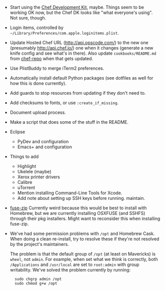 * Start using the [Chef Development Kit](https://docs.chef.io/install_dk.html), maybe. Things seem to be working OK now, but the Chef DK looks like "what everyone's using". Not sure, though.
* Login items, controlled by `~/Library/Preferences/com.apple.loginitems.plist`.
* Update Hosted Chef URL (http://api.opscode.com/) to the new one (presumably http://api.chef.io/) one when it changes (generate a new knife config and see what's in there). Also update `cookbooks/README.md` from [chef-repo](https://github.com/chef/chef-repo) when that gets updated.
* Use PlistBuddy to merge iTerm2 preferences.
* Automatically install default Python packages (see dotfiles as well for how this is done currently).
* Add guards to stop resources from updating if they don't need to.
* Add checksums to fonts, or use `:create_if_missing`.
* Document upload process.
* Make a script that does some of the stuff in the README.
* Eclipse
    * PyDev and configuration
    * Emacs+ and configuration
* Things to add
    * Highlight
    * Ukelele (maybe)
    * Xerox printer drivers
    * Calibre
    * uTorrent
    * Mention installing Command-Line Tools for Xcode.
    * Add note about setting up SSH keys before running.
maintain.
* [fuse-zip](https://code.google.com/p/fuse-zip/) Currently weird because this would be best to install with Homebrew, but we are currently installing OSXFUSE (and SSHFS) through their pkg installers. Might want to reconsider this when installing fuse-zip.
* We've had some permission problems with `/opt` and Homebrew Cask. When doing a clean re-install, try to resolve these if they're not resolved by the project's maintainers.

  The problem is that the default group of `/opt` (at least on Mavericks) is `wheel`, not `admin`. For example, when set what we think is correctly, both `/Applications` and `/usr/local` are set to `root:admin` with group writability. We've solved the problem currently by running:

        sudo chgrp admin /opt
        sudo chmod g+w /opt
